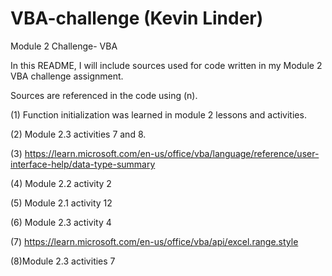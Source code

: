 # VBA-challenge (Kevin Linder)
Module 2 Challenge- VBA


In this README, I will include sources used for code written in my Module 2 VBA challenge assignment. 

Sources are referenced in the code using (n).

(1) Function initialization was learned in module 2 lessons and activities.

(2) Module 2.3 activities 7 and 8.

(3) https://learn.microsoft.com/en-us/office/vba/language/reference/user-interface-help/data-type-summary

(4) Module 2.2 activity 2

(5) Module 2.1 activity 12

(6) Module 2.3 activity 4

(7) https://learn.microsoft.com/en-us/office/vba/api/excel.range.style

(8)Module 2.3 activities 7

